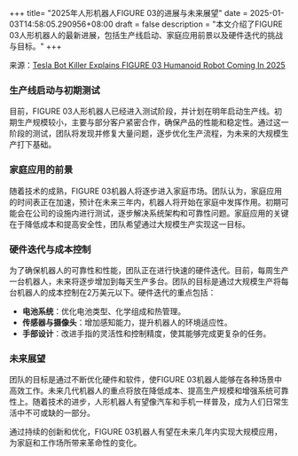 +++
title= "2025年人形机器人FIGURE 03的进展与未来展望"
date = 2025-01-03T14:58:05.290956+08:00
draft = false
description = "本文介绍了FIGURE 03人形机器人的最新进展，包括生产线启动、家庭应用前景以及硬件迭代的挑战与目标。"
+++

来源：[Tesla Bot Killer Explains FIGURE 03 Humanoid Robot Coming In 2025](https://www.youtube.com/watch?v=en2z-uGpORw)

### 生产线启动与初期测试

目前，FIGURE 03人形机器人已经进入测试阶段，并计划在明年启动生产线。初期生产规模较小，主要与部分客户紧密合作，确保产品的性能和稳定性。通过这一阶段的测试，团队将发现并修复大量问题，逐步优化生产流程，为未来的大规模生产打下基础。

### 家庭应用的前景

随着技术的成熟，FIGURE 03机器人将逐步进入家庭市场。团队认为，家庭应用的时间表正在加速，预计在未来三年内，机器人将开始在家庭中发挥作用。初期可能会在公司的设施内进行测试，逐步解决系统架构和可靠性问题。家庭应用的关键在于降低成本和提高安全性，团队希望通过大规模生产实现这一目标。

### 硬件迭代与成本控制

为了确保机器人的可靠性和性能，团队正在进行快速的硬件迭代。目前，每周生产一台机器人，未来将逐步增加到每天生产多台。团队的目标是通过大规模生产将每台机器人的成本控制在2万美元以下。硬件迭代的重点包括：

- **电池系统**：优化电池类型、化学组成和热管理。
- **传感器与摄像头**：增加感知能力，提升机器人的环境适应性。
- **手部设计**：改进手指的灵活性和控制精度，使其能够完成更复杂的任务。

### 未来展望

团队的目标是通过不断优化硬件和软件，使FIGURE 03机器人能够在各种场景中高效工作。未来几代机器人的重点将放在降低成本、提高生产规模和增强系统可靠性上。随着技术的进步，人形机器人有望像汽车和手机一样普及，成为人们日常生活中不可或缺的一部分。

通过持续的创新和优化，FIGURE 03机器人有望在未来几年内实现大规模应用，为家庭和工作场所带来革命性的变化。